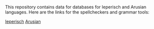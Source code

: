 This repository contains data for databases for Ieperisch and Arusian languages. Here are the links for the spellcheckers and grammar tools:

[Ieperisch](https://andrewnationdev.github.io/arusian-database/ieperisch_spellchecker.html)
[Arusian](https://andrewnationdev.github.io/arusian-database/arusian_spellchecker.html)
